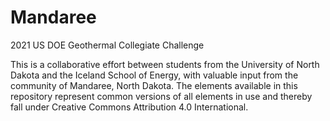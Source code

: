 # Mandaree
2021 US DOE Geothermal Collegiate Challenge

This is a collaborative effort between students from the University of North Dakota and the Iceland School of Energy, with valuable input from the community of Mandaree, North Dakota. The elements available in this repository represent common versions of all elements in use and thereby fall under Creative Commons Attribution 4.0 International.
